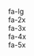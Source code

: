 <i class="fa fa-camera-retro fa-lg"></i> fa-lg<br/>
<i class="fa fa-camera-retro fa-2x"></i> fa-2x<br/>
<i class="fa fa-camera-retro fa-3x"></i> fa-3x<br/>
<i class="fa fa-camera-retro fa-4x"></i> fa-4x<br/>
<i class="fa fa-camera-retro fa-5x"></i> fa-5x<br/>
<i class="fa fa-address-book-o" aria-hidden="true"></i>
